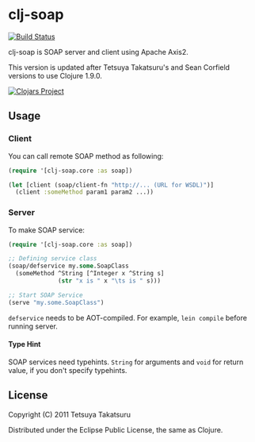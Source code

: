 # clj-soap

[![Build Status][BS img]][Build Status]

clj-soap is SOAP server and client using Apache Axis2.

This version is updated after Tetsuya Takatsuru's and Sean Corfield versions to use Clojure 1.9.0.

[![Clojars Project](http://clojars.org/razum2um/clj-soap/latest-version.svg)](http://clojars.org/razum2um/clj-soap)

## Usage

### Client

You can call remote SOAP method as following:
```clojure
(require '[clj-soap.core :as soap])

(let [client (soap/client-fn "http://... (URL for WSDL)")]
  (client :someMethod param1 param2 ...))
```
### Server

To make SOAP service:
```clojure
(require '[clj-soap.core :as soap])

;; Defining service class
(soap/defservice my.some.SoapClass
  (someMethod ^String [^Integer x ^String s]
              (str "x is " x "\ts is " s)))

;; Start SOAP Service
(serve "my.some.SoapClass")
```
`defservice` needs to be AOT-compiled.
For example, `lein compile` before running server.

#### Type Hint

SOAP services need typehints.
`String` for arguments and `void` for return value,
if you don't specify typehints.

## License

Copyright (C) 2011 Tetsuya Takatsuru

Distributed under the Eclipse Public License, the same as Clojure.

[Build Status]: https://travis-ci.org/razum2um/clj-soap
[BS img]: https://travis-ci.org/razum2um/clj-soap.png
